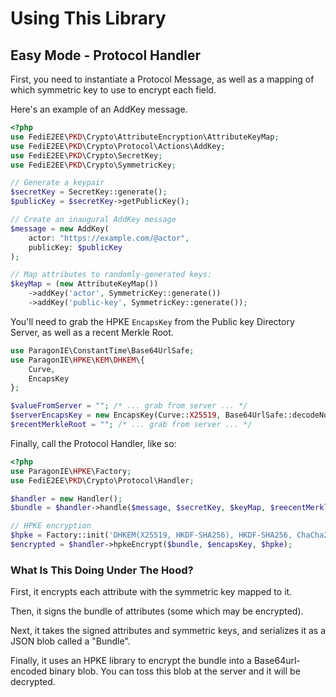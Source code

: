 # Using This Library

## Easy Mode - Protocol Handler

First, you need to instantiate a Protocol Message, as well as a mapping of which symmetric key to use to encrypt each
field.

Here's an example of an AddKey message.

```php
<?php
use FediE2EE\PKD\Crypto\AttributeEncryption\AttributeKeyMap;
use FediE2EE\PKD\Crypto\Protocol\Actions\AddKey;
use FediE2EE\PKD\Crypto\SecretKey;
use FediE2EE\PKD\Crypto\SymmetricKey;

// Generate a keypair
$secretKey = SecretKey::generate();
$publicKey = $secretKey->getPublicKey();

// Create an inaugural AddKey message
$message = new AddKey(
    actor: "https://example.com/@actor",
    publicKey: $publicKey
);

// Map attributes to randomly-generated keys:
$keyMap = (new AttributeKeyMap())
    ->addKey('actor', SymmetricKey::generate())
    ->addKey('public-key', SymmetricKey::generate());
```

You'll need to grab the HPKE `EncapsKey` from the Public key Directory Server, as well as a recent Merkle Root.

```php
use ParagonIE\ConstantTime\Base64UrlSafe;
use ParagonIE\HPKE\KEM\DHKEM\{
    Curve,
    EncapsKey
};

$valueFromServer = ""; /* ... grab from server ... */
$serverEncapsKey = new EncapsKey(Curve::X25519, Base64UrlSafe::decodeNoPadding($valueFromServer));
$recentMerkleRoot = ""; /* ... grab from server ... */
```

Finally, call the Protocol Handler, like so:

```php
<?php
use ParagonIE\HPKE\Factory;
use FediE2EE\PKD\Crypto\Protocol\Handler;

$handler = new Handler();
$bundle = $handler->handle($message, $secretKey, $keyMap, $reecentMerkleRoot);

// HPKE encryption
$hpke = Factory::init('DHKEM(X25519, HKDF-SHA256), HKDF-SHA256, ChaCha20Poly1305');
$encrypted = $handler->hpkeEncrypt($bundle, $encapsKey, $hpke);
```

### What Is This Doing Under The Hood?

First, it encrypts each attribute with the symmetric key mapped to it.

Then, it signs the bundle of attributes (some which may be encrypted).

Next, it takes the signed attributes and symmetric keys, and serializes it as a JSON blob called a "Bundle".

Finally, it uses an HPKE library to encrypt the bundle into a Base64url-encoded binary blob. You can toss this blob
at the server and it will be decrypted.
